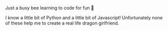 Just a busy bee learning to code for fun 🐝

I know a little bit of Python and a little bit of Javascript! Unfortunately none of these help me to create a real life dragon girlfriend.
<!--
## Hi there 👋


**mudkipscience/mudkipscience** is a ✨ _special_ ✨ repository because its `README.md` (this file) appears on your GitHub profile.

Here are some ideas to get you started:

- 🔭 I’m currently working on ...
- 🌱 I’m currently learning ...
- 👯 I’m looking to collaborate on ...
- 🤔 I’m looking for help with ...
- 💬 Ask me about ...
- 📫 How to reach me: ...
- 😄 Pronouns: ...
- ⚡ Fun fact: ...
-->
